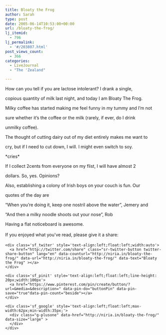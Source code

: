 ```yaml
---
title: Bloaty the Frog
author: Sarah
type: post
date: 2005-06-14T10:53:00+00:00
url: /bloaty-the-frog/
lj_itemid:
  - 796
lj_permalink:
  - '#/203807.html'
post_views_count:
  - 366
categories:
  - LiveJournal
  - "The 'Zealand"

---
```

<div id="fb-root">
</div>

How can you tell if you are lactose intolerant? I drank a single,
  
copious quantity of milk last night, and today I am Bloaty The Frog.
  
Milky coffee has started making me feel funny in my tummy and I&#8217;m not
  
sure whether it&#8217;s the coffee or the milk (rarely, if ever, do I drink
  
unmilky coffee).
  
The thought of cutting dairy out of my diet entirely makes me want to
  
cry, but if I need to cut down, I will. I might even switch to soy.
  
\*cries\*

If I collect 2cents from everyone on my flist, I will have almost 2
  
dollars. So, yes. Opinions?

Also, establishing a colony of Irish boys on your couch is fun. Our
  
quotes of the day are

&#8220;When you&#8217;re doing it, keep one nostril above the water&#8221;, Jemery and
  
&#8220;And then a milky noodle shoots out your nose&#8221;, Rob

Having a flat noticeboard is awesome.

<div class='sfsi_Sicons' style='width: 100%; display: inline-block; vertical-align: middle; text-align:left'>
  <div style='margin:0px 8px 0px 0px; line-height: 24px'>
    <span>If you enjoyed what you've read, please give it a share:</span>
  </div>
  
  <div class='sfsi_socialwpr'>
    <div class='sf_fb' style='text-align:left;width:125px'>
      <div class="fb-like" href="http://niria.in/bloaty-the-frog/" width="180" send="false" showfaces="false"  action="like" data-share="true"data-layout="button_count" >
      </div>
    </div>
    
    <div class='sf_twiter' style='text-align:left;float:left;width:auto'>
      <a href="http://twitter.com/share" class="sr-twitter-button twitter-share-button" lang="en" data-counturl="http://niria.in/bloaty-the-frog/" data-url="http://niria.in/bloaty-the-frog/" data-text="Bloaty the Frog" ></a>
    </div>
    
    <div class='sf_pinit' style='text-align:left;float:left;line-height: 20px;width:100px'>
      <a href="https://www.pinterest.com/pin/create/button/?url=&media=&description=" data-pin-do="buttonPin" data-pin-save="true"data-pin-count="beside"></a>
    </div>
    
    <div class='sf_google' style='text-align:left;float:left;max-width:62px;min-width:35px;'>
      <div class="g-plusone" data-href="http://niria.in/bloaty-the-frog/" data-size="large" >
      </div>
    </div>
  </div>
</div>